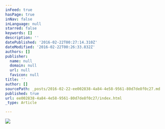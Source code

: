 ```yaml
---
inFeed: true
hasPage: true
inNav: false
inLanguage: null
starred: false
keywords: []
description: ''
datePublished: '2016-02-22T00:27:14.310Z'
dateModified: '2016-02-22T00:26:33.832Z'
authors: []
publisher:
  name: null
  domain: null
  url: null
  favicon: null
title: ''
author: []
sourcePath: _posts/2016-02-22-ee002838-4a84-4e58-9561-80d7de8f0c27.md
published: true
url: ee002838-4a84-4e58-9561-80d7de8f0c27/index.html
_type: Article

---
```

![](https://the-grid-user-content.s3-us-west-2.amazonaws.com/0998a7b4-7175-4f3e-adcd-fe9144513b92.jpg)